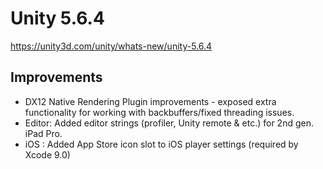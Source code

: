 # Unity 5.6.4

https://unity3d.com/unity/whats-new/unity-5.6.4

## Improvements



*   DX12 Native Rendering Plugin improvements - exposed extra functionality for working with backbuffers/fixed threading issues.
*   Editor: Added editor strings (profiler, Unity remote & etc.) for 2nd gen. iPad Pro.
*   iOS : Added App Store icon slot to iOS player settings (required by Xcode 9.0)